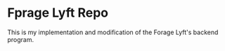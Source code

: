 # Fprage Lyft Repo
This is my implementation and modification of the Forage Lyft's backend program.
